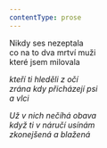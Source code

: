 ```yaml
---
contentType: prose
---
```


<section>

Nikdy ses nezeptala  
co na to dva mrtví muži  
které jsem milovala

_kteří ti hleděli z očí  
zrána kdy přicházejí psi  
a vlci_

</section>

<section>

_Už v nich nečíhá obava  
když ti v náručí usínám  
zkonejšená a blažená_

</section>
